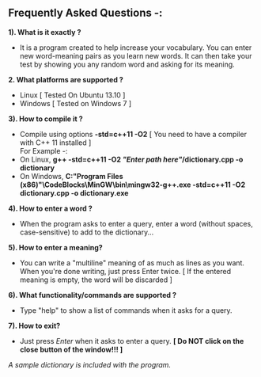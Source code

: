 
Frequently Asked Questions -:
-----------------------------

**1). What is it exactly ?**
  - It is a program created to help increase your vocabulary.
    You can enter new word-meaning pairs as you learn new words.
    It can then take your test by showing you any random word and asking for its meaning.
  
**2. What platforms are supported ?**
  - Linux [ Tested On Ubuntu 13.10 ]
  - Windows [ Tested on Windows 7 ]
  
**3). How to compile it ?**
  - Compile using options **-std=c++11 -O2** [ You need to have a compiler with C++ 11 installed ]  
    For Example -:  
  - On Linux, **g++ -std=c++11 -O2  *"Enter path here"*/dictionary.cpp -o dictionary**
  - On Windows, **C:\"Program Files (x86)"\CodeBlocks\MinGW\bin\mingw32-g++.exe -std=c++11 -O2 dictionary.cpp -o dictionary.exe**
  
**4). How to enter a word ?**  
  - When the program asks to enter a query, enter a word (without spaces, case-sensitive) to add to the dictionary...
   
**5). How to enter a meaning?**
  - You can write a "multiline" meaning of as much as lines as you want.
    When you're done writing, just press Enter twice.
    [ If the entered meaning is empty, the word will be discarded ]

**6). What functionality/commands are supported ?**
  - Type "help" to show a list of commands when it asks for a query.
  
**7). How to exit?**
  - Just press *Enter* when it asks to enter a query.
  **[ Do NOT click on the close button of the window!!! ]**    
  
  *A sample dictionary is included with the program.* 


